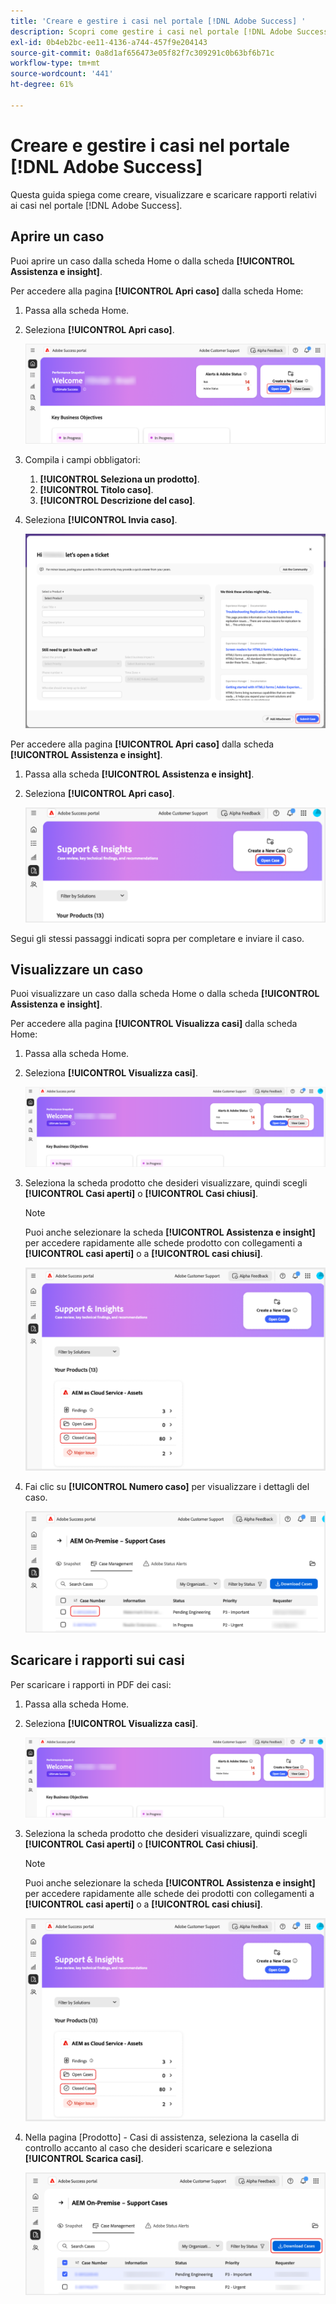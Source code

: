 ```yaml
---
title: 'Creare e gestire i casi nel portale [!DNL Adobe Success] '
description: Scopri come gestire i casi nel portale [!DNL Adobe Success] .
exl-id: 0b4eb2bc-ee11-4136-a744-457f9e204143
source-git-commit: 0a8d1af656473e05f82f7c309291c0b63bf6b71c
workflow-type: tm+mt
source-wordcount: '441'
ht-degree: 61%

---
```


# Creare e gestire i casi nel portale [!DNL Adobe Success]

Questa guida spiega come creare, visualizzare e scaricare rapporti relativi ai casi nel portale [!DNL Adobe Success].

## Aprire un caso

Puoi aprire un caso dalla scheda Home o dalla scheda **[!UICONTROL Assistenza e insight]**.

Per accedere alla pagina **[!UICONTROL Apri caso]** dalla scheda Home:

1. Passa alla scheda Home.
1. Seleziona **[!UICONTROL Apri caso]**.


   ![Pulsante Apri caso nella sezione Crea un nuovo caso di Adobe Success Portal](../../assets/adobe-success-portal-home-page-open-case.png "Pulsante Apri caso")



1. Compila i campi obbligatori:
   1. **[!UICONTROL Seleziona un prodotto]**.
   1. **[!UICONTROL Titolo caso]**.
   1. **[!UICONTROL Descrizione del caso]**.
1. Seleziona **[!UICONTROL Invia caso]**.



   ![Pulsante Invia richiesta in fondo al modulo della richiesta di assistenza nel portale di successo Adobe](../../assets/adobe-success-portal-submit-case.png "Invia la richiesta di assistenza")




Per accedere alla pagina **[!UICONTROL Apri caso]** dalla scheda **[!UICONTROL Assistenza e insight]**.

1. Passa alla scheda **[!UICONTROL Assistenza e insight]**.
1. Seleziona **[!UICONTROL Apri caso]**.



   ![Pulsante Apri caso nella sezione Crea un nuovo caso di Adobe Success Portal](../../assets/adobe-success-portal-support-insights-open-case.png "Pulsante Apri caso")



Segui gli stessi passaggi indicati sopra per completare e inviare il caso.

## Visualizzare un caso

Puoi visualizzare un caso dalla scheda Home o dalla scheda **[!UICONTROL Assistenza e insight]**.

Per accedere alla pagina **[!UICONTROL Visualizza casi]** dalla scheda Home:

1. Passa alla scheda Home.
1. Seleziona **[!UICONTROL Visualizza casi]**.



   ![Pulsante Visualizza casi nella sezione Crea un nuovo caso del portale di successo Adobe](../../assets/adobe-success-portal-view-cases.png "Visualizza i casi di supporto esistenti")



1. Seleziona la scheda prodotto che desideri visualizzare, quindi scegli **[!UICONTROL Casi aperti]** o **[!UICONTROL Casi chiusi]**.

   >[!NOTE]
   >
   >Puoi anche selezionare la scheda **[!UICONTROL Assistenza e insight]** per accedere rapidamente alle schede prodotto con collegamenti a **[!UICONTROL casi aperti]** o a **[!UICONTROL casi chiusi]**.



   ![Indicatori di casi aperti e chiusi nella sezione Supporto e approfondimenti per AEM Cloud Service - Assets](../../assets/adobe-success-portal-open-case-closed-case.png "Visualizza riepilogo dei casi di supporto aperti e chiusi")



1. Fai clic su **[!UICONTROL Numero caso]** per visualizzare i dettagli del caso.



   ![Collegamento Numero caso nei casi di supporto di Adobe Success Portal](../../assets/adobe-success-portal-case-number.png "Fare clic per visualizzare i dettagli del caso")



## Scaricare i rapporti sui casi

Per scaricare i rapporti in PDF dei casi:

1. Passa alla scheda Home.
1. Seleziona **[!UICONTROL Visualizza casi]**.


   ![Pulsante Visualizza casi nella sezione Crea un nuovo caso del portale di successo Adobe](../../assets/adobe-success-portal-view-cases.png "Visualizza i casi di supporto esistenti")


1. Seleziona la scheda prodotto che desideri visualizzare, quindi scegli **[!UICONTROL Casi aperti]** o **[!UICONTROL Casi chiusi]**.

   >[!NOTE]
   >
   >Puoi anche selezionare la scheda **[!UICONTROL Assistenza e insight]** per accedere rapidamente alle schede dei prodotti con collegamenti a **[!UICONTROL casi aperti]** o a **[!UICONTROL casi chiusi]**.

   ![Indicatori di casi aperti e chiusi nella sezione Supporto e approfondimenti per AEM Cloud Service - Assets](../../assets/adobe-success-portal-open-case-closed-case.png "Visualizza riepilogo dei casi di supporto aperti e chiusi")

1. Nella pagina [Prodotto] - Casi di assistenza, seleziona la casella di controllo accanto al caso che desideri scaricare e seleziona **[!UICONTROL Scarica casi]**.

   ![Pulsante Scarica casi nella sezione Gestione dei casi del portale di successo Adobe](../../assets/adobe-success-portal-download-cases.png "Scarica i dati dei casi di supporto")
